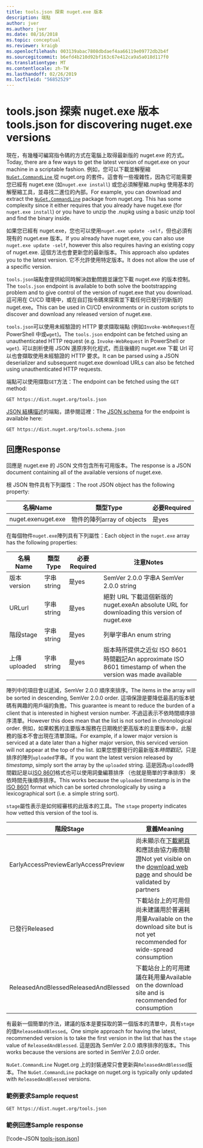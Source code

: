 ```yaml
---
title: tools.json 探索 nuget.exe 版本
description: 端點
author: jver
ms.author: jver
ms.date: 08/16/2018
ms.topic: conceptual
ms.reviewer: kraigb
ms.openlocfilehash: 003139abac7808dbdaef4aa66119e09772db2b4f
ms.sourcegitcommit: b6efd4b210d92bf163c67e412ca9a5a018d117f0
ms.translationtype: MT
ms.contentlocale: zh-TW
ms.lasthandoff: 02/26/2019
ms.locfileid: "56852529"
---
```

# <a name="toolsjson-for-discovering-nugetexe-versions"></a><span data-ttu-id="32a48-103">tools.json 探索 nuget.exe 版本</span><span class="sxs-lookup"><span data-stu-id="32a48-103">tools.json for discovering nuget.exe versions</span></span>

<span data-ttu-id="32a48-104">現在，有幾種可編寫指令碼的方式在電腦上取得最新版的 nuget.exe 的方式。</span><span class="sxs-lookup"><span data-stu-id="32a48-104">Today, there are a few ways to get the latest version of nuget.exe on your machine in a scriptable fashion.</span></span> <span data-ttu-id="32a48-105">例如，您可以下載並解壓縮[ `NuGet.CommandLine` ](https://www.nuget.org/packages/NuGet.CommandLine/)從 nuget.org 的套件。這會有一些複雜性，因為它可能需要您已經有 nuget.exe (如`nuget.exe install`) 或您必須解壓縮.nupkg 使用基本的解壓縮工具，並尋找二進位的內部。</span><span class="sxs-lookup"><span data-stu-id="32a48-105">For example, you can download and extract the [`NuGet.CommandLine`](https://www.nuget.org/packages/NuGet.CommandLine/) package from nuget.org. This has some complexity since it either requires that you already have nuget.exe (for `nuget.exe install`) or you have to unzip the .nupkg using a basic unzip tool and find the binary inside.</span></span>

<span data-ttu-id="32a48-106">如果您已經有 nuget.exe，您也可以使用`nuget.exe update -self`，但也必須有現有的 nuget.exe 版本。</span><span class="sxs-lookup"><span data-stu-id="32a48-106">If you already have nuget.exe, you can also use `nuget.exe update -self`, however this also requires having an existing copy of nuget.exe.</span></span> <span data-ttu-id="32a48-107">這個方法也會更新您的最新版本。</span><span class="sxs-lookup"><span data-stu-id="32a48-107">This approach also updates you to the latest version.</span></span> <span data-ttu-id="32a48-108">它不允許使用特定版本。</span><span class="sxs-lookup"><span data-stu-id="32a48-108">It does not allow the use of a specific version.</span></span>

<span data-ttu-id="32a48-109">`tools.json`端點會提供給同時解決啟動問題並讓您下載 nuget.exe 的版本控制。</span><span class="sxs-lookup"><span data-stu-id="32a48-109">The `tools.json` endpoint is available to both solve the bootstrapping problem and to give control of the version of nuget.exe that you download.</span></span> <span data-ttu-id="32a48-110">這可用在 CI/CD 環境中，或在自訂指令碼來探索並下載任何已發行的新版的 nuget.exe。</span><span class="sxs-lookup"><span data-stu-id="32a48-110">This can be used in CI/CD environments or in custom scripts to discover and download any released version of nuget.exe.</span></span>

<span data-ttu-id="32a48-111">`tools.json`可以使用未經驗證的 HTTP 要求擷取端點 (例如`Invoke-WebRequest`在 PowerShell 中或`wget`)。</span><span class="sxs-lookup"><span data-stu-id="32a48-111">The `tools.json` endpoint can be fetched using an unauthenticated HTTP request (e.g. `Invoke-WebRequest` in PowerShell or `wget`).</span></span> <span data-ttu-id="32a48-112">可以剖析使用 JSON 還原序列化程式，而且後續的 nuget.exe 下載 Url 可以也會擷取使用未經驗證的 HTTP 要求。</span><span class="sxs-lookup"><span data-stu-id="32a48-112">It can be parsed using a JSON deserializer and subsequent nuget.exe download URLs can also be fetched using unauthenticated HTTP requests.</span></span>

<span data-ttu-id="32a48-113">端點可以使用擷取`GET`方法：</span><span class="sxs-lookup"><span data-stu-id="32a48-113">The endpoint can be fetched using the `GET` method:</span></span>

    GET https://dist.nuget.org/tools.json

<span data-ttu-id="32a48-114">[JSON 結構描述](http://json-schema.org/)的端點，請參閱這裡：</span><span class="sxs-lookup"><span data-stu-id="32a48-114">The [JSON schema](http://json-schema.org/) for the endpoint is available here:</span></span>

    GET https://dist.nuget.org/tools.schema.json

## <a name="response"></a><span data-ttu-id="32a48-115">回應</span><span class="sxs-lookup"><span data-stu-id="32a48-115">Response</span></span>

<span data-ttu-id="32a48-116">回應是 nuget.exe 的 JSON 文件包含所有可用版本。</span><span class="sxs-lookup"><span data-stu-id="32a48-116">The response is a JSON document containing all of the available versions of nuget.exe.</span></span>

<span data-ttu-id="32a48-117">根 JSON 物件具有下列屬性：</span><span class="sxs-lookup"><span data-stu-id="32a48-117">The root JSON object has the following property:</span></span>

<span data-ttu-id="32a48-118">名稱</span><span class="sxs-lookup"><span data-stu-id="32a48-118">Name</span></span>      | <span data-ttu-id="32a48-119">類型</span><span class="sxs-lookup"><span data-stu-id="32a48-119">Type</span></span>             | <span data-ttu-id="32a48-120">必要</span><span class="sxs-lookup"><span data-stu-id="32a48-120">Required</span></span>
--------- | ---------------- | --------
<span data-ttu-id="32a48-121">nuget.exe</span><span class="sxs-lookup"><span data-stu-id="32a48-121">nuget.exe</span></span> | <span data-ttu-id="32a48-122">物件的陣列</span><span class="sxs-lookup"><span data-stu-id="32a48-122">array of objects</span></span> | <span data-ttu-id="32a48-123">是</span><span class="sxs-lookup"><span data-stu-id="32a48-123">yes</span></span>

<span data-ttu-id="32a48-124">在每個物件`nuget.exe`陣列具有下列屬性：</span><span class="sxs-lookup"><span data-stu-id="32a48-124">Each object in the `nuget.exe` array has the following properties:</span></span>

<span data-ttu-id="32a48-125">名稱</span><span class="sxs-lookup"><span data-stu-id="32a48-125">Name</span></span>     | <span data-ttu-id="32a48-126">類型</span><span class="sxs-lookup"><span data-stu-id="32a48-126">Type</span></span>   | <span data-ttu-id="32a48-127">必要</span><span class="sxs-lookup"><span data-stu-id="32a48-127">Required</span></span> | <span data-ttu-id="32a48-128">注意</span><span class="sxs-lookup"><span data-stu-id="32a48-128">Notes</span></span>
-------- | ------ | -------- | -----
<span data-ttu-id="32a48-129">版本</span><span class="sxs-lookup"><span data-stu-id="32a48-129">version</span></span>  | <span data-ttu-id="32a48-130">字串</span><span class="sxs-lookup"><span data-stu-id="32a48-130">string</span></span> | <span data-ttu-id="32a48-131">是</span><span class="sxs-lookup"><span data-stu-id="32a48-131">yes</span></span>      | <span data-ttu-id="32a48-132">SemVer 2.0.0 字串</span><span class="sxs-lookup"><span data-stu-id="32a48-132">A SemVer 2.0.0 string</span></span>
<span data-ttu-id="32a48-133">URL</span><span class="sxs-lookup"><span data-stu-id="32a48-133">url</span></span>      | <span data-ttu-id="32a48-134">字串</span><span class="sxs-lookup"><span data-stu-id="32a48-134">string</span></span> | <span data-ttu-id="32a48-135">是</span><span class="sxs-lookup"><span data-stu-id="32a48-135">yes</span></span>      | <span data-ttu-id="32a48-136">絕對 URL 下載這個新版的 nuget.exe</span><span class="sxs-lookup"><span data-stu-id="32a48-136">An absolute URL for downloading this version of nuget.exe</span></span>
<span data-ttu-id="32a48-137">階段</span><span class="sxs-lookup"><span data-stu-id="32a48-137">stage</span></span>    | <span data-ttu-id="32a48-138">字串</span><span class="sxs-lookup"><span data-stu-id="32a48-138">string</span></span> | <span data-ttu-id="32a48-139">是</span><span class="sxs-lookup"><span data-stu-id="32a48-139">yes</span></span>      | <span data-ttu-id="32a48-140">列舉字串</span><span class="sxs-lookup"><span data-stu-id="32a48-140">An enum string</span></span>
<span data-ttu-id="32a48-141">上傳</span><span class="sxs-lookup"><span data-stu-id="32a48-141">uploaded</span></span> | <span data-ttu-id="32a48-142">字串</span><span class="sxs-lookup"><span data-stu-id="32a48-142">string</span></span> | <span data-ttu-id="32a48-143">是</span><span class="sxs-lookup"><span data-stu-id="32a48-143">yes</span></span>      | <span data-ttu-id="32a48-144">版本時所提供之近似 ISO 8601 時間戳記</span><span class="sxs-lookup"><span data-stu-id="32a48-144">An approximate ISO 8601 timestamp of when the version was made available</span></span>

<span data-ttu-id="32a48-145">陣列中的項目會以遞減，SemVer 2.0.0 順序來排序。</span><span class="sxs-lookup"><span data-stu-id="32a48-145">The items in the array will be sorted in descending, SemVer 2.0.0 order.</span></span> <span data-ttu-id="32a48-146">這項保證是要降低最高的版本號碼有興趣的用戶端的負擔。</span><span class="sxs-lookup"><span data-stu-id="32a48-146">This guarantee is meant to reduce the burden of a client that is interested in highest version number.</span></span> <span data-ttu-id="32a48-147">不過這表示不依時間順序排序清單。</span><span class="sxs-lookup"><span data-stu-id="32a48-147">However this does mean that the list is not sorted in chronological order.</span></span> <span data-ttu-id="32a48-148">例如，如果較舊的主要版本服務在日期晚於更高版本的主要版本中，此服務的版本不會出現在清單頂端。</span><span class="sxs-lookup"><span data-stu-id="32a48-148">For example, if a lower major version is serviced at a date later than a higher major version, this serviced version will not appear at the top of the list.</span></span> <span data-ttu-id="32a48-149">如果您想要發行的最新版本*時間戳記*，只是排序的陣列`uploaded`字串。</span><span class="sxs-lookup"><span data-stu-id="32a48-149">If you want the latest version released by *timestamp*, simply sort the array by the `uploaded` string.</span></span> <span data-ttu-id="32a48-150">這是因為`uploaded`時間戳記是以[ISO 8601](https://www.iso.org/iso-8601-date-and-time-format.html)格式也可以使用詞彙編篡排序 （也就是簡單的字串排序） 來依時間先後順序排序。</span><span class="sxs-lookup"><span data-stu-id="32a48-150">This works because the `uploaded` timestamp is in the [ISO 8601](https://www.iso.org/iso-8601-date-and-time-format.html) format which can be sorted chronologically by using a lexicographical sort (i.e. a simple string sort).</span></span>

<span data-ttu-id="32a48-151">`stage`屬性表示是如何經審核的此版本的工具。</span><span class="sxs-lookup"><span data-stu-id="32a48-151">The `stage` property indicates how vetted this version of the tool is.</span></span> 

<span data-ttu-id="32a48-152">階段</span><span class="sxs-lookup"><span data-stu-id="32a48-152">Stage</span></span>              | <span data-ttu-id="32a48-153">意義</span><span class="sxs-lookup"><span data-stu-id="32a48-153">Meaning</span></span>
------------------ | ------
<span data-ttu-id="32a48-154">EarlyAccessPreview</span><span class="sxs-lookup"><span data-stu-id="32a48-154">EarlyAccessPreview</span></span> | <span data-ttu-id="32a48-155">尚未顯示在[下載網頁](https://www.nuget.org/downloads)和應該由協力廠商驗證</span><span class="sxs-lookup"><span data-stu-id="32a48-155">Not yet visible on the [download web page](https://www.nuget.org/downloads) and should be validated by partners</span></span>
<span data-ttu-id="32a48-156">已發行</span><span class="sxs-lookup"><span data-stu-id="32a48-156">Released</span></span>           | <span data-ttu-id="32a48-157">下載站台上的可用但尚未建議用於普遍耗用量</span><span class="sxs-lookup"><span data-stu-id="32a48-157">Available on the download site but is not yet recommended for wide-spread consumption</span></span>
<span data-ttu-id="32a48-158">ReleasedAndBlessed</span><span class="sxs-lookup"><span data-stu-id="32a48-158">ReleasedAndBlessed</span></span> | <span data-ttu-id="32a48-159">下載站台上的可用建議在耗用量</span><span class="sxs-lookup"><span data-stu-id="32a48-159">Available on the download site and is recommended for consumption</span></span>

<span data-ttu-id="32a48-160">有最新一個簡單的作法，建議的版本是要採取的第一個版本的清單中，具有`stage`的值`ReleasedAndBlessed`。</span><span class="sxs-lookup"><span data-stu-id="32a48-160">One simple approach for having the latest, recommended version is to take the first version in the list that has the `stage` value of `ReleasedAndBlessed`.</span></span> <span data-ttu-id="32a48-161">這是因為 SemVer 2.0.0 順序排序的版本。</span><span class="sxs-lookup"><span data-stu-id="32a48-161">This works because the versions are sorted in SemVer 2.0.0 order.</span></span>

<span data-ttu-id="32a48-162">`NuGet.CommandLine` Nuget.org 上的封裝通常只會更新與`ReleasedAndBlessed`版本。</span><span class="sxs-lookup"><span data-stu-id="32a48-162">The `NuGet.CommandLine` package on nuget.org is typically only updated with `ReleasedAndBlessed` versions.</span></span>

### <a name="sample-request"></a><span data-ttu-id="32a48-163">範例要求</span><span class="sxs-lookup"><span data-stu-id="32a48-163">Sample request</span></span>

    GET https://dist.nuget.org/tools.json

### <a name="sample-response"></a><span data-ttu-id="32a48-164">範例回應</span><span class="sxs-lookup"><span data-stu-id="32a48-164">Sample response</span></span>

[!code-JSON [tools-json.json](./_data/tools-json.json)]
